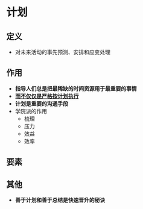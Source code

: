 # 计划

## 定义

- 对未来活动的事先预测、安排和应变处理

## 作用

- **指导人们总是把最稀缺的时间资源用于最重要的事情**
- <u>**而不仅仅是严格按计划执行**</u>
- **计划是重要的沟通手段**
- 学院派的作用
  - 梳理
  - 压力
  - 效益
  - 效率

## 要素

## 其他

- **善于计划和善于总结是快速晋升的秘诀**